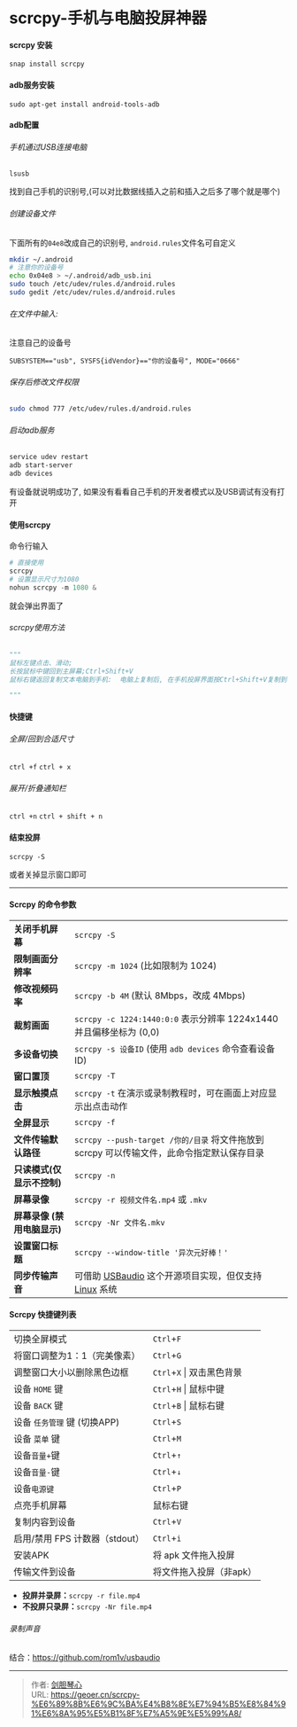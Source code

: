 # scrcpy-手机与电脑投屏神器

  
  
  
#### scrcpy 安装

```
snap install scrcpy
```

#### adb服务安装
  
```
sudo apt-get install android-tools-adb
```

#### adb配置
  
###### 手机通过USB连接电脑

```
lsusb
```

找到自己手机的识别号,(可以对比数据线插入之前和插入之后多了哪个就是哪个)

###### 创建设备文件

下面所有的`04e8`改成自己的识别号, `android.rules`文件名可自定义

```bash
mkdir ~/.android
# 注意你的设备号
echo 0x04e8 > ~/.android/adb_usb.ini
sudo touch /etc/udev/rules.d/android.rules
sudo gedit /etc/udev/rules.d/android.rules

```

###### 在文件中输入:

注意自己的设备号

```
SUBSYSTEM=="usb", SYSFS{idVendor}=="你的设备号", MODE="0666"
```

###### 保存后修改文件权限

```bash
sudo chmod 777 /etc/udev/rules.d/android.rules
```

###### 启动adb服务

```bash
service udev restart
adb start-server
adb devices
```

有设备就说明成功了, 如果没有看看自己手机的开发者模式以及USB调试有没有打开



#### **使用scrcpy**

命令行输入

```python
# 直接使用
scrcpy
# 设置显示尺寸为1080
nohun scrcpy -m 1080 &  
```

就会弹出界面了



###### scrcpy使用方法

```python
"""
鼠标左键点击、滑动;
长按鼠标中键回到主屏幕;Ctrl+Shift+V
鼠标右键返回复制文本电脑到手机:  电脑上复制后, 在手机投屏界面按Ctrl+Shift+V复制到手机剪切板, 然后手机中粘贴手机到电脑: 手机上复制到剪切板中, 在投屏界面按下Ctrl+C键，再到电脑正常上粘贴传输文件: 直接在文件管理器复制粘贴

"""
```



#### 快捷键

###### 全屏/回到合适尺寸

`ctrl +f`    `ctrl + x`



###### 展开/折叠通知栏

`ctrl +n`   `ctrl + shift + n`



#### 结束投屏

`scrcpy -S`

或者关掉显示窗口即可

---

#### Scrcpy 的命令参数

|                             |                                                              |
| --------------------------- | ------------------------------------------------------------ |
| **关闭手机屏幕**            | `scrcpy -S`                                                  |
| **限制画面分辨率**          | `scrcpy -m 1024` (比如限制为 1024)                           |
| **修改视频码率**            | `scrcpy -b 4M` (默认 8Mbps，改成 4Mbps)                      |
| **裁剪画面**                | `scrcpy -c 1224:1440:0:0` 表示分辨率 1224x1440 并且偏移坐标为 (0,0) |
| **多设备切换**              | `scrcpy -s 设备ID` (使用 `adb devices` 命令查看设备ID)       |
| **窗口置顶**                | `scrcpy -T`                                                  |
| **显示触摸点击**            | `scrcpy -t` 在演示或录制教程时，可在画面上对应显示出点击动作 |
| **全屏显示**                | `scrcpy -f`                                                  |
| **文件传输默认路径**        | `scrcpy --push-target /你的/目录` 将文件拖放到 scrcpy 可以传输文件，此命令指定默认保存目录 |
| **只读模式(仅显示不控制)**  | `scrcpy -n`                                                  |
| **屏幕录像**                | `scrcpy -r 视频文件名.mp4` 或 `.mkv`                         |
| **屏幕录像 (禁用电脑显示)** | `scrcpy -Nr 文件名.mkv`                                      |
| **设置窗口标题**            | `scrcpy --window-title '异次元好棒！'`                       |
| **同步传输声音**            | 可借助 [USBaudio](https://github.com/rom1v/usbaudio) 这个开源项目实现，但仅支持 [Linux](https://www.iplaysoft.com/os/linux-platform) 系统 |



#### Scrcpy 快捷键列表

|                                |                            |
| ------------------------------ | -------------------------- |
| 切换全屏模式                   | `Ctrl`+`F`                 |
| 将窗口调整为1：1（完美像素）   | `Ctrl`+`G`                 |
| 调整窗口大小以删除黑色边框     | `Ctrl`+`X` \| 双击黑色背景 |
| 设备 `HOME` 键                 | `Ctrl`+`H` \| 鼠标中键     |
| 设备 `BACK` 键                 | `Ctrl`+`B` \| 鼠标右键     |
| 设备 `任务管理` 键 (切换APP)   | `Ctrl`+`S`                 |
| 设备 `菜单` 键                 | `Ctrl`+`M`                 |
| 设备`音量+`键                  | `Ctrl`+`↑`                 |
| 设备`音量-`键                  | `Ctrl`+`↓`                 |
| 设备`电源键`                   | `Ctrl`+`P`                 |
| 点亮手机屏幕                   | 鼠标右键                   |
| 复制内容到设备                 | `Ctrl`+`V`                 |
| 启用/禁用 FPS 计数器（stdout） | `Ctrl`+`i`                 |
| 安装APK                        | 将 apk 文件拖入投屏        |
| 传输文件到设备                 | 将文件拖入投屏（非apk）    |



- **投屏并录屏：**`scrcpy -r file.mp4`
- **不投屏只录屏：**`scrcpy -Nr file.mp4`



###### 录制声音

结合：https://github.com/rom1v/usbaudio



---

> 作者: [剑胆琴心](http://geoer.cn)  
> URL: https://geoer.cn/scrcpy-%E6%89%8B%E6%9C%BA%E4%B8%8E%E7%94%B5%E8%84%91%E6%8A%95%E5%B1%8F%E7%A5%9E%E5%99%A8/  

